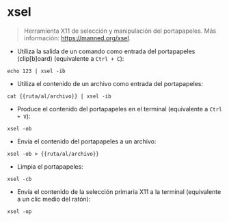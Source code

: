 # xsel

> Herramienta X11 de selección y manipulación del portapapeles.
> Más información: <https://manned.org/xsel>.

- Utiliza la salida de un comando como entrada del portapapeles (clip[b]oard) (equivalente a `Ctrl + C`):

`echo 123 | xsel -ib`

- Utiliza el contenido de un archivo como entrada del portapapeles:

`cat {{ruta/al/archivo}} | xsel -ib`

- Produce el contenido del portapapeles en el terminal (equivalente a `Ctrl + V`):

`xsel -ob`

- Envía el contenido del portapapeles a un archivo:

`xsel -ob > {{ruta/al/archivo}}`

- Limpia el portapapeles:

`xsel -cb`

- Envía el contenido de la selección primaria X11 a la terminal (equivalente a un clic medio del ratón):

`xsel -op`
